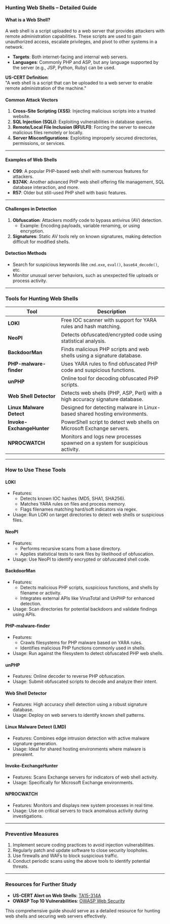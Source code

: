 ### **Hunting Web Shells – Detailed Guide**

#### **What is a Web Shell?**

A web shell is a script uploaded to a web server that provides attackers with remote administration capabilities. These scripts are used to gain unauthorized access, escalate privileges, and pivot to other systems in a network.

- **Targets**: Both internet-facing and internal web servers.
- **Languages**: Commonly PHP and ASP, but any language supported by the server (e.g., JSP, Python, Ruby) can be used.

**US-CERT Definition**:  
"A web shell is a script that can be uploaded to a web server to enable remote administration of the machine."

#### **Common Attack Vectors**

1. **Cross-Site Scripting (XSS)**: Injecting malicious scripts into a trusted website.
2. **SQL Injection (SQLi)**: Exploiting vulnerabilities in database queries.
3. **Remote/Local File Inclusion (RFI/LFI)**: Forcing the server to execute malicious files remotely or locally.
4. **Server Misconfigurations**: Exploiting improperly secured directories, permissions, or services.

---

#### **Examples of Web Shells**

- **C99**: A popular PHP-based web shell with numerous features for attackers.
- **B374K**: Another advanced PHP web shell offering file management, SQL database interaction, and more.
- **R57**: Older but still-used PHP shell with basic features.

---

#### **Challenges in Detection**

1. **Obfuscation**: Attackers modify code to bypass antivirus (AV) detection.
    - Example: Encoding payloads, variable renaming, or using encryption.
2. **Signatures**: Static AV tools rely on known signatures, making detection difficult for modified shells.

#### **Detection Methods**

- Search for suspicious keywords like `cmd.exe`, `eval()`, `base64_decode()`, etc.
- Monitor unusual server behaviors, such as unexpected file uploads or process activity.

---

### **Tools for Hunting Web Shells**

| **Tool**                  | **Description**                                                              |
| ------------------------- | ---------------------------------------------------------------------------- |
| **LOKI**                  | Free IOC scanner with support for YARA rules and hash matching.              |
| **NeoPI**                 | Detects obfuscated/encrypted code using statistical analysis.                |
| **BackdoorMan**           | Finds malicious PHP scripts and web shells using a signature database.       |
| **PHP-malware-finder**    | Uses YARA rules to find obfuscated PHP code and suspicious functions.        |
| **unPHP**                 | Online tool for decoding obfuscated PHP scripts.                             |
| **Web Shell Detector**    | Detects web shells (PHP, ASP, Perl) with a high accuracy signature database. |
| **Linux Malware Detect**  | Designed for detecting malware in Linux-based shared hosting environments.   |
| **Invoke-ExchangeHunter** | PowerShell script to detect web shells on Microsoft Exchange servers.        |
| **NPROCWATCH**            | Monitors and logs new processes spawned on a system for suspicious activity. |

---

### **How to Use These Tools**

#### **LOKI**

- Features:
    - Detects known IOC hashes (MD5, SHA1, SHA256).
    - Matches YARA rules on files and process memory.
    - Flags filenames matching hard/soft indicators via regex.
- Usage: Run LOKI on target directories to detect web shells or suspicious files.

#### **NeoPI**

- Features:
    - Performs recursive scans from a base directory.
    - Applies statistical tests to rank files by likelihood of obfuscation.
- Usage: Use NeoPI to identify encrypted or obfuscated shell code.

#### **BackdoorMan**

- Features:
    - Detects malicious PHP scripts, suspicious functions, and shells by filename or activity.
    - Integrates external APIs like VirusTotal and UnPHP for enhanced detection.
- Usage: Scan directories for potential backdoors and validate findings using APIs.

#### **PHP-malware-finder**

- Features:
    - Crawls filesystems for PHP malware based on YARA rules.
    - Identifies malicious PHP functions commonly used in shells.
- Usage: Run against the filesystem to detect obfuscated PHP web shells.

#### **unPHP**

- Features: Online decoder to reverse PHP obfuscation.
- Usage: Submit obfuscated scripts to decode and analyze their intent.

#### **Web Shell Detector**

- Features: High accuracy shell detection using a robust signature database.
- Usage: Deploy on web servers to identify known shell patterns.

#### **Linux Malware Detect (LMD)**

- Features: Combines edge intrusion detection with active malware signature generation.
- Usage: Ideal for shared hosting environments where malware is prevalent.

#### **Invoke-ExchangeHunter**

- Features: Scans Exchange servers for indicators of web shell activity.
- Usage: Specifically for Microsoft Exchange environments.

#### **NPROCWATCH**

- Features: Monitors and displays new system processes in real time.
- Usage: Use on critical servers to track anomalous activity during investigations.

---

### **Preventive Measures**

1. Implement secure coding practices to avoid injection vulnerabilities.
2. Regularly patch and update software to close security loopholes.
3. Use firewalls and WAFs to block suspicious traffic.
4. Conduct periodic scans using the above tools to identify potential threats.

---

### **Resources for Further Study**

- **US-CERT Alert on Web Shells**: [TA15-314A](https://us-cert.cisa.gov/ncas/alerts/TA15-314A)
- **OWASP Top 10 Vulnerabilities**: [OWASP Web Security](https://owasp.org/www-project-top-ten/)

This comprehensive guide should serve as a detailed resource for hunting web shells and securing web servers effectively.